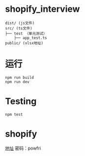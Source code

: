 # shopify_interview
```text
dist/ (js文件)
src/ (ts文件)
├── test （单元测试）
    ├── app_test.ts
public/ (xlsx地址)
```
# 运行
~~~
npm run build
npm run dev
~~~

# Testing

~~~
npm test
~~~

# shopify
[地址](https://zzq-sp.myshopify.com/)
密码：powfri

